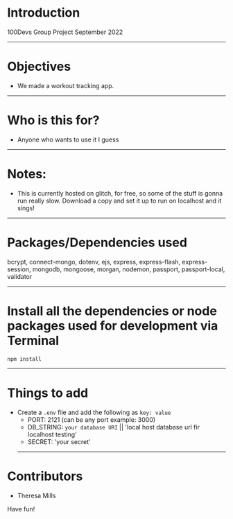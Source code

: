# Introduction

100Devs Group Project September 2022

---

# Objectives

- We made a workout tracking app.

---

# Who is this for?

- Anyone who wants to use it I guess

---

# Notes:

- This is currently hosted on glitch, for free, so some of the stuff is gonna run really slow. Download a copy and set it up to run on localhost and it sings!

---

# Packages/Dependencies used

bcrypt, connect-mongo, dotenv, ejs, express, express-flash, express-session, mongodb, mongoose, morgan, nodemon, passport, passport-local, validator

---

# Install all the dependencies or node packages used for development via Terminal

`npm install`

---

# Things to add

- Create a `.env` file and add the following as `key: value`
  - PORT: 2121 (can be any port example: 3000)
  - DB_STRING: `your database URI` || 'local host database url fir localhost testing'
  - SECRET: 'your secret'
  ***

# Contributors

- Theresa Mills

Have fun!
